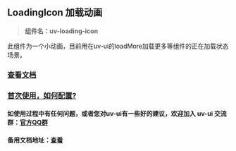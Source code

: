 ## LoadingIcon 加载动画

> **组件名：uv-loading-icon**

此组件为一个小动画，目前用在uv-ui的loadMore加载更多等组件的正在加载状态场景。

### [查看文档](https://www.uvui.cn/components/loadingIcon.html)

### <a href="https://www.uvui.cn/components/quickstart.html" target="_blank">首次使用，如何配置?</a>

#### 如使用过程中有任何问题，或者您对uv-ui有一些好的建议，欢迎加入 uv-ui 交流群：<a href="https://www.uvui.cn/components/addQQGroup.html" target="_blank">官方QQ群</a>

#### 备用文档地址：[查看](https://uvui.ppiyy.cn/components/loadingIcon.html)